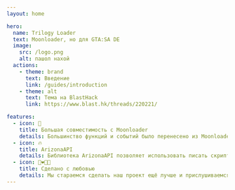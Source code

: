 ```yaml
---
layout: home

hero:
  name: Trilogy Loader
  text: Moonloader, но для GTA:SA DE
  image:
    src: /logo.png
    alt: пашол нахой
  actions:
    - theme: brand
      text: Введение
      link: /guides/introduction
    - theme: alt
      text: Тема на BlastHack
      link: https://www.blast.hk/threads/220221/

features:
  - icon: 👬
    title: Большая совместимость с Moonloader
    details: Большинство функций и событий было перенесено из Moonloader и будут знакомы вам
  - icon: 🔥
    title: ArizonaAPI
    details: Библиотека ArizonaAPI позволяет использовать писать скрипты для Arizona Trilogy
  - icon: 👨‍❤️‍💋‍👨
    title: Сделано с любовью
    details: Мы стараемся сделать наш проект ещё лучше и прислушиваемся к вашему мнению
---
```


